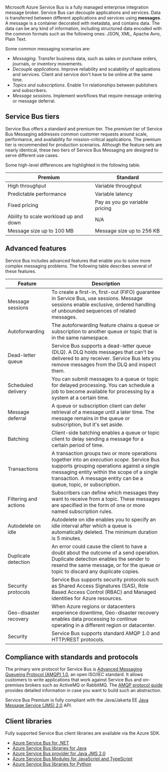 



Microsoft Azure Service Bus is a fully managed enterprise integration message broker. Service Bus can decouple applications and services. Data is transferred between different applications and services using **messages**. A message is a container decorated with metadata, and contains data. The data can be any kind of information, including structured data encoded with the common formats such as the following ones: JSON, XML, Apache Avro, Plain Text.

Some common messaging scenarios are:

* *Messaging*. Transfer business data, such as sales or purchase orders, journals, or inventory movements.
* *Decouple applications*. Improve reliability and scalability of applications and services. Client and service don't have to be online at the same time.
* *Topics and subscriptions*. Enable 1:*n* relationships between publishers and subscribers.
* *Message sessions*. Implement workflows that require message ordering or message deferral.

##  Service Bus tiers

Service Bus offers a standard and premium tier. The *premium* tier of Service Bus Messaging addresses common customer requests around scale, performance, and availability for mission-critical applications. The premium tier is recommended for production scenarios. Although the feature sets are nearly identical, these two tiers of Service Bus Messaging are designed to serve different use cases.

Some high-level differences are highlighted in the following table.

| Premium | Standard |
|--|--|
| High throughput | Variable throughput |
| Predictable performance | Variable latency |
| Fixed pricing | Pay as you go variable pricing |
| Ability to scale workload up and down | N/A |
| Message size up to 100 MB | Message size up to 256 KB |


## Advanced features

Service Bus includes advanced features that enable you to solve more complex messaging problems. The following table describes several of these features.

| Feature | Description |
|--|--|
| Message sessions | To create a first-in, first-out (FIFO) guarantee in Service Bus, use sessions. Message sessions enable exclusive, ordered handling of unbounded sequences of related messages. |
| Autoforwarding | The autoforwarding feature chains a queue or subscription to another queue or topic that is in the same namespace. |
| Dead-letter queue | Service Bus supports a dead-letter queue (DLQ). A DLQ holds messages that can't be delivered to any receiver. Service Bus lets you remove messages from the DLQ and inspect them. |
| Scheduled delivery | You can submit messages to a queue or topic for delayed processing. You can schedule a job to become available for processing by a system at a certain time. |
| Message deferral | A queue or subscription client can defer retrieval of a message until a later time. The message remains in the queue or subscription, but it's set aside. |
| Batching | Client-side batching enables a queue or topic client to delay sending a message for a certain period of time. |
| Transactions | A transaction groups two or more operations together into an *execution scope*. Service Bus supports grouping operations against a single messaging entity within the scope of a single transaction. A message entity can be a queue, topic, or subscription. |
| Filtering and actions | Subscribers can define which messages they want to receive from a topic. These messages are specified in the form of one or more named subscription rules. |
| Autodelete on idle | Autodelete on idle enables you to specify an idle interval after which a queue is automatically deleted. The minimum duration is 5 minutes. |
| Duplicate detection | An error could cause the client to have a doubt about the outcome of a send operation. Duplicate detection enables the sender to resend the same message, or for the queue or topic to discard any duplicate copies. |
| Security protocols | Service Bus supports security protocols such as Shared Access Signatures (SAS), Role Based Access Control (RBAC) and Managed identities for Azure resources. |
| Geo-disaster recovery | When Azure regions or datacenters experience downtime, Geo-disaster recovery enables data processing to continue operating in a different region or datacenter. |
| Security | Service Bus supports standard AMQP 1.0 and HTTP/REST protocols. |

## Compliance with standards and protocols

The primary wire protocol for Service Bus is [Advanced Messaging Queueing Protocol (AMQP) 1.0](/azure/service-bus-messaging/service-bus-amqp-overview), an open ISO/IEC standard. It allows customers to write applications that work against Service Bus and on-premises brokers such as ActiveMQ or RabbitMQ. The [AMQP protocol guide](/azure/service-bus-messaging/service-bus-amqp-protocol-guide) provides detailed information in case you want to build such an abstraction.

Service Bus Premium is fully compliant with the Java/Jakarta EE [Java Message Service (JMS) 2.0](/azure/service-bus-messaging/how-to-use-java-message-service-20) API.

## Client libraries

Fully supported Service Bus client libraries are available via the Azure SDK.

* [Azure Service Bus for .NET](/dotnet/api/overview/azure/service-bus)
* [Azure Service Bus libraries for Java](/java/api/overview/azure/servicebus)
* [Azure Service Bus provider for Java JMS 2.0](/azure/service-bus-messaging/how-to-use-java-message-service-20)
* [Azure Service Bus Modules for JavaScript and TypeScript](/javascript/api/overview/azure/service-bus)
* [Azure Service Bus libraries for Python](/python/api/overview/azure/servicebus)

